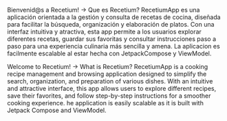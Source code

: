 Bienvenid@s a Recetium!
-> Que es Recetium?
RecetiumApp es una aplicación orientada a la gestión y consulta de recetas de cocina, diseñada para facilitar la búsqueda, organización y elaboración de platos.
Con una interfaz intuitiva y atractiva, esta app permite a los usuarios explorar diferentes recetas, guardar sus favoritas y consultar instrucciones paso a paso para una experiencia culinaria más sencilla y amena.
La aplicacion es facilmente escalable al estar hecha con JetpackCompose y ViewModel.

Welcome to Recetium!
-> What is Recetium?
RecetiumApp is a cooking recipe management and browsing application designed to simplify the search, organization, and preparation of various dishes.
With an intuitive and attractive interface, this app allows users to explore different recipes, save their favorites, and follow step-by-step instructions for a smoother cooking experience.
he application is easily scalable as it is built with Jetpack Compose and ViewModel.
